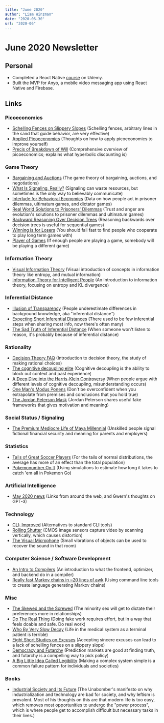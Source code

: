 ```yaml
---
title: "June 2020"
author: "Liam Hinzman"
date: "2020-06-30"
url: "2020-06"
...
```


June 2020 Newsletter
====================

## Personal
- Completed a React Native [course][p000] on Udemy.
- Built the MVP for Anyo, a mobile video messaging app using React Native and Firebase.

## Links
### Picoeconomics
- [Schelling Fences on Slippery Slopes][093] (Schelling fences, arbitrary lines in the sand that guide behavior, are very effective)
- [Applied Picoeconomics][028] (Thoughts on how to apply picoeconomics to improve yourself)
- [Precis of Breakdown of Will][p007] (Comprehensive overview of picoeconomics; explains what hyperbolic discounting is)

### Game Theory
- [Bargaining and Auctions][060] (The game theory of bargaining, auctions, and negotiations)
- [What Is Signaling, Really?][059] (Signaling can waste resources, but sometimes is the only way to believably communicate)
- [Interlude for Behavioral Economics][058] (Data on how people act in prisoner dilemmas, ultimatum games, and dictator games)
- [Real World Solutions to Prisoners' Dilemmas][057] (Trust and anger are evolution's solutions to prisoner dilemmas and ultimatum games)
- [Backward Reasoning Over Decision Trees][056] (Reasoning backwards over decision trees is useful for sequential games)
- [Winning is for Losers][033] (You should fail fast to find people who cooperate to play long term games with)
- [Player of Games][034] (If enough people are playing a game, somebody will be playing a different game)

### Information Theory
- [Visual Information Theory][077] (Visual introduction of concepts in information theory like entropy, and mutual information)
- [Information Theory for Intelligent People][079] (An introduction to information theory, focusing on entropy and KL divergence)

### Inferential Distance
- [Illusion of Transparency][050] (People underestimate differences in background knowledge, aka "inferential distance")
- [Expecting Short Inferential Distances][051] (There used to be few inferential steps when sharing most info, now there's often many)
- [The Sad Truth of Inferential Distance][053] (When someone won't listen to reason, it's probably because of inferential distance)

### Rationality
- [Decision Theory FAQ][006] (Introduction to decision theory, the study of making rational choices)
- [The cognitive decoupling elite][108] (Cognitive decoupling is the ability to block out context and past experience)
- [A Deep Dive into the Harris-Klein Controversy][109] (When people argue with different levels of cognitive decoupling, misunderstanding occurs)
- [One Man's Modus Ponens][072] (Don't be overconfident when you extrapolate from premises and conclusions that you hold true)
- [The Jordan Peterson Mask][035] (Jordan Peterson shares useful fake frameworks that gives motivation and meaning)

### Social Status / Signaling
- [The Premium Mediocre Life of Maya Millennial][044] (Unskilled people signal fictional financial security and meaning for parents and employers)

### Statistics
- [Tails of Great Soccer Players][032] (For the tails of normal distributions, the average has more of an effect than the total population)
- [Pokemonumber On It][050] (Using simulations to estimate how long it takes to catch 'em all in Pokemon Go)

### Artificial Intelligence
- [May 2020 news][071] (Links from around the web, and Gwern's thoughts on GPT-3)

### Technology
- [CLI: Improved][076] (Alternatives to standard CLI tools)
- [Rolling Shutter][067] (CMOS image sensors capture video by scanning vertically, which causes distortion)
- [The Visual Microphone][066] (Small vibrations of objects can be used to recover the sound in that room)

### Computer Science / Software Development
- [An Intro to Compilers][082] (An introduction to what the frontend, optimizer, and backend do in a compiler)
- [Really fast Markov chains in ~20 lines of awk][063] (Using command line tools to create language generating Markov chains)

### Misc
- [The Skewed and the Screwed][031] (The minority sex will get to dictate their preferences more in relationships)
- [Do The Real Thing][081] (Doing fake work requires effort, but in a way that feels doable and safe. Do real work)
- [Who By Very Slow Decay][005] (Life in the medical system as a terminal patient is terrible)
- [Eight Short Studies on Excuses][098] (Accepting sincere excuses can lead to a lack of schelling fences on a slippery slope)
- [Democracy and Futarchy][097] (Prediction markets are good at finding truth, and futarchy is a compelling way to pick policy)
- [A Big Little Idea Called Legibility][041] (Making a complex system simple is a common failure pattern for individuals and societies)

### Books
- [Industrial Society and Its Future][p008] (The Unabomber's manifesto on why industrialization and technology are bad for society, and why leftism is prevalent. Most of his thoughts on this are that modern life is too easy, which removes most opportunities to undergo the "power process", which is where people get to accomplish difficult but necessary tasks in their lives.)

## <!-- Links -->
[p000]: https://www.udemy.com/course/the-complete-react-native-and-redux-course/
[p007]: https://www.picoeconomics.org/HTarticles/Bkdn_Precis/Precis2.html
[p008]: https://www.washingtonpost.com/wp-srv/national/longterm/unabomber/manifesto.text.htm
[005]: https://slatestarcodex.com/2013/07/17/who-by-very-slow-decay/
[028]: https://www.lesswrong.com/posts/NjzBrtvDS4jXi5Krp/applied-picoeconomics
[031]: https://putanumonit.com/2020/01/26/skewed-and-the-screwed/
[032]: https://putanumonit.com/2015/11/10/003-soccer1/
[033]: https://putanumonit.com/2017/10/11/winning-is-for-losers/
[034]: https://putanumonit.com/2018/08/22/player-of-games/
[035]: https://putanumonit.com/2018/03/03/jordan-peterson/
[036]: https://putanumonit.com/2016/03/23/20_nice_guys/
[041]: https://www.ribbonfarm.com/2010/07/26/a-big-little-idea-called-legibility/
[044]: https://www.ribbonfarm.com/2017/08/17/the-premium-mediocre-life-of-maya-millennial/
[050]: https://www.lesswrong.com/posts/sSqoEw9eRP2kPKLCz/illusion-of-transparency-why-no-one-understands-you
[051]: https://www.lesswrong.com/posts/HLqWn5LASfhhArZ7w/expecting-short-inferential-distances
[052]: https://www.lesswrong.com/posts/sBBGxdvhKcppQWZZE/double-illusion-of-transparency
[053]: https://web.archive.org/web/20121022042543/http://www.greatplay.net/essays/the-sad-truth-of-inferential-distance
[054]: http://jkorpela.fi/wiio.html
[055]: https://knowledge.wharton.upenn.edu/article/conspicuous-consumption-and-race-who-spends-more-on-what/
[056]: https://www.lesswrong.com/posts/EhEZoTFzys9EDmEXn/backward-reasoning-over-decision-trees
[057]: https://www.lesswrong.com/posts/BroeiXGh9PrKZEkJ5/real-world-solutions-to-prisoners-dilemmas
[058]: https://www.lesswrong.com/posts/Yy7mgec8tsbTAuTqb/interlude-for-behavioral-economics
[059]: https://www.lesswrong.com/posts/KheBaeW8Pi7LwewoF/what-is-signaling-really
[060]: https://www.lesswrong.com/posts/um7w5RogAHhxGy8Ti/bargaining-and-auctions
[063]: https://0x0f0f0f.github.io/posts/2019/11/really-fast-markov-chains-in-~20-lines-of-sh-grep-cut-and-awk/
[066]: http://people.csail.mit.edu/mrub/VisualMic/
[067]: https://en.wikipedia.org/wiki/Rolling_shutter
[071]: https://www.gwern.net/newsletter/2020/05#
[072]: https://www.gwern.net/Modus
[076]: https://remysharp.com/2018/08/23/cli-improved
[077]: https://colah.github.io/posts/2015-09-Visual-Information/
[078]: https://uw-se-2020-class-profile.github.io/profile.pdf
[079]: http://tuvalu.santafe.edu/~simon/it.pdf
[080]: https://illiteracyhasdownsides.com/2020/06/13/how-to-get-worse-at-starcraft-ii/
[081]: https://www.scotthyoung.com/blog/2020/05/04/do-the-real-thing/
[082]: https://nicoleorchard.com/blog/compilers
[093]: https://www.lesswrong.com/posts/Kbm6QnJv9dgWsPHQP/schelling-fences-on-slippery-slopes
[097]: https://web.archive.org/web/20171214152559/http://squid314.livejournal.com/352406.html
[098]: http://lesswrong.com/lw/24o/eight_short_studies_on_excuses/
[006]: https://www.lesswrong.com/posts/zEWJBFFMvQ835nq6h/decision-theory-faq
[108]: https://drossbucket.com/2018/04/08/the-cognitive-decoupling-elite/
[109]: https://everythingstudies.com/2018/04/26/a-deep-dive-into-the-harris-klein-controversy/
